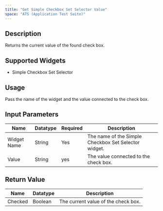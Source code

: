 ```yaml
---
title: "Get Simple Checkbox Set Selector Value"
space: "ATS (Application Test Suite)"
---
```

## Description

Returns the current value of the found check box.

## Supported Widgets

+ Simple Checkbox Set Selector

## Usage

Pass the name of the widget and the value connected to the check box.

## Input Parameters

Name | Datatype | Required | Description
---- | -------- | -------- | ---------------
Widget Name | String | Yes | The name of the Simple Checkbox Set Selector widget.
Value | String | yes | The value connected to the check box.

## Return Value

Name | Datatype | Description
---- | --------- | ---------------
Checked | Boolean | The current value of the check box.
